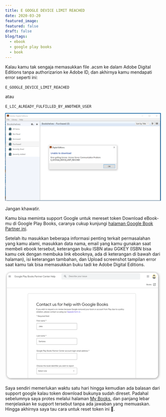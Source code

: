 ```yaml
---
title: E GOOGLE DEVICE LIMIT REACHED
date: 2020-03-20
featured_image: 
featured: false
draft: false
blog/tags:
  - ebook
  - google play books
  - book
---
```

Kalau kamu tak sengaja memasukkan file .acsm ke dalam Adobe Digital Editions tanpa authorizarion ke Adobe ID, dan akhirnya kamu mendapati error seperti ini:

`E_GOOGLE_DEVICE_LIMIT_REACHED`

atau

`E_LIC_ALREADY_FULFILLED_BY_ANOTHER_USER`

![E_GOOGLE_DEVICE_LIMIT_REACHED](images/2.png)

Jangan khawatir. 

Kamu bisa meminta support Google untuk mereset token Download eBook-mu di Google Play Books, caranya cukup kunjungi [halaman Google Book Partner ini](https://support.google.com/books/partner/contact/default). 

Setelah itu masukkan beberapa informasi penting terkait permasalahan yang kamu alami, masukkan data nama, email yang kamu gunakan saat membeli ebook tersebut, keterangan buku ISBN atau GGKEY (ISBN bisa kamu cek dengan membuka link ebooknya, ada di keterangan di bawah dari halaman), isi keterangan tambahan, dan Upload screenshot tampilan error saat kamu tak bisa memasukkan buku tadi ke Adobe Digital Editions.

![Tampilan halaman bantuan Google Play](images/1.png)

Saya sendiri memerlukan waktu satu hari hingga kemudian ada balasan dari support google kalau token download bukunya sudah direset. Padahal sebelumnya saya protes melalui halaman [My Books](https://play.google.com/books), dan panjang lebar menjelaskan ke support tersebut tanpa ada jawaban yang memuaskan. Hingga akhirnya saya tau cara untuk reset token ini 🙈.